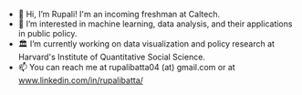- 👋 Hi, I’m Rupali! I'm an incoming freshman at Caltech.
- 👀 I’m interested in machine learning, data analysis, and their applications in public policy.
- 🏛️ I’m currently working on data visualization and policy research at Harvard's Institute of Quantitative Social Science.
- 📫 You can reach me at rupalibatta04 (at) gmail.com or at www.linkedin.com/in/rupalibatta/
